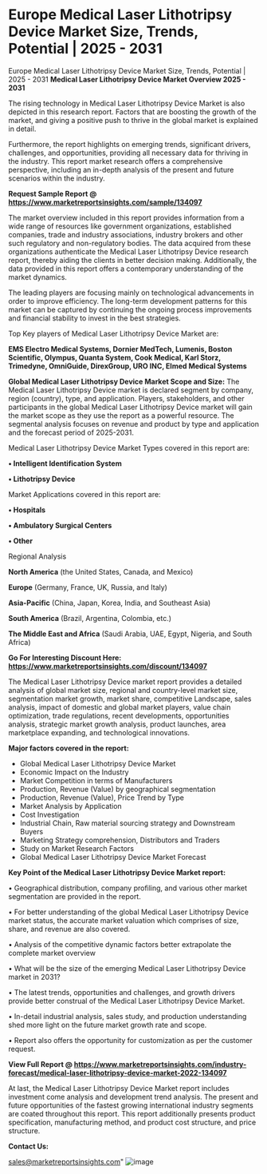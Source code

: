 # Europe Medical Laser Lithotripsy Device Market Size, Trends, Potential | 2025 - 2031
Europe Medical Laser Lithotripsy Device Market Size, Trends, Potential | 2025 - 2031
<Strong> Medical Laser Lithotripsy Device Market Overview 2025 - 2031</strong>

The rising technology in Medical Laser Lithotripsy Device Market is also depicted in this research report. Factors that are boosting the growth of the market, and giving a positive push to thrive in the global market is explained in detail.

Furthermore, the report highlights on emerging trends, significant drivers, challenges, and opportunities, providing all necessary data for thriving in the industry. This report market research offers a comprehensive perspective, including an in-depth analysis of the present and future scenarios within the industry.

<strong>Request Sample Report @ <a href=https://www.marketreportsinsights.com/sample/134097>https://www.marketreportsinsights.com/sample/134097</a></strong>

The market overview included in this report provides information from a wide range of resources like government organizations, established companies, trade and industry associations, industry brokers and other such regulatory and non-regulatory bodies. The data acquired from these organizations authenticate the Medical Laser Lithotripsy Device research report, thereby aiding the clients in better decision making. Additionally, the data provided in this report offers a contemporary understanding of the market dynamics.

The leading players are focusing mainly on technological advancements in order to improve efficiency. The long-term development patterns for this market can be captured by continuing the ongoing process improvements and financial stability to invest in the best strategies.

Top Key players of Medical Laser Lithotripsy Device Market are:

<strong>EMS Electro Medical Systems, Dornier MedTech, Lumenis, Boston Scientific, Olympus, Quanta System, Cook Medical, Karl Storz, Trimedyne, OmniGuide, DirexGroup, URO INC, Elmed Medical Systems</strong>

<strong><b>Global Medical Laser Lithotripsy Device Market Scope and Size:</b></strong>
The Medical Laser Lithotripsy Device market is declared segment by company, region (country), type, and application. Players, stakeholders, and other participants in the global Medical Laser Lithotripsy Device market will gain the market scope as they use the report as a powerful resource. The segmental analysis focuses on revenue and product by type and application and the forecast period of 2025-2031.

Medical Laser Lithotripsy Device Market Types covered in this report are:

<strong>• Intelligent Identification System

• Lithotripsy Device</strong>

Market Applications covered in this report are:

<strong>• Hospitals

• Ambulatory Surgical Centers

• Other</strong> 

Regional Analysis

<strong>North America</strong> (the United States, Canada, and Mexico)

<strong>Europe</strong> (Germany, France, UK, Russia, and Italy)

<strong>Asia-Pacific</strong> (China, Japan, Korea, India, and Southeast Asia)

<strong>South America</strong> (Brazil, Argentina, Colombia, etc.)

<strong>The Middle East and Africa</strong> (Saudi Arabia, UAE, Egypt, Nigeria, and South Africa)

<strong>Go For Interesting Discount Here: <a href=https://www.marketreportsinsights.com/discount/134097>https://www.marketreportsinsights.com/discount/134097</a></strong>

The Medical Laser Lithotripsy Device market report provides a detailed analysis of global market size, regional and country-level market size, segmentation market growth, market share, competitive Landscape, sales analysis, impact of domestic and global market players, value chain optimization, trade regulations, recent developments, opportunities analysis, strategic market growth analysis, product launches, area marketplace expanding, and technological innovations.

<strong><b>Major factors covered in the report:</b></strong>
<ul>
  <li>Global Medical Laser Lithotripsy Device Market </li>
  <li>Economic Impact on the Industry</li>
  <li>Market Competition in terms of Manufacturers</li>
  <li>Production, Revenue (Value) by geographical segmentation</li>
  <li>Production, Revenue (Value), Price Trend by Type</li>
  <li>Market Analysis by Application</li>
  <li>Cost Investigation</li>
  <li>Industrial Chain, Raw material sourcing strategy and Downstream Buyers</li>
  <li>Marketing Strategy comprehension, Distributors and Traders</li>
  <li>Study on Market Research Factors</li>
  <li>Global Medical Laser Lithotripsy Device Market Forecast</li>
</ul>

<strong><b>Key Point of the Medical Laser Lithotripsy Device Market report:</b></strong>

• Geographical distribution, company profiling, and various other market segmentation are provided in the report.

• For better understanding of the global Medical Laser Lithotripsy Device market status, the accurate market valuation which comprises of size, share, and revenue are also covered.

• Analysis of the competitive dynamic factors better extrapolate the complete market overview

• What will be the size of the emerging Medical Laser Lithotripsy Device market in 2031?

• The latest trends, opportunities and challenges, and growth drivers provide better construal of the Medical Laser Lithotripsy Device Market.

• In-detail industrial analysis, sales study, and production understanding shed more light on the future market growth rate and scope.

• Report also offers the opportunity for customization as per the customer request.

<strong><b>View Full Report @ <a href=https://www.marketreportsinsights.com/industry-forecast/medical-laser-lithotripsy-device-market-2022-134097>https://www.marketreportsinsights.com/industry-forecast/medical-laser-lithotripsy-device-market-2022-134097</a></b></strong>


At last, the Medical Laser Lithotripsy Device Market report includes investment come analysis and development trend analysis. The present and future opportunities of the fastest growing international industry segments are coated throughout this report. This report additionally presents product specification, manufacturing method, and product cost structure, and price structure.

<strong>Contact Us:</strong>

sales@marketreportsinsights.com"
![image](https://github.com/user-attachments/assets/bea2dd33-1bdb-4eab-8803-e7815b143eb5)
